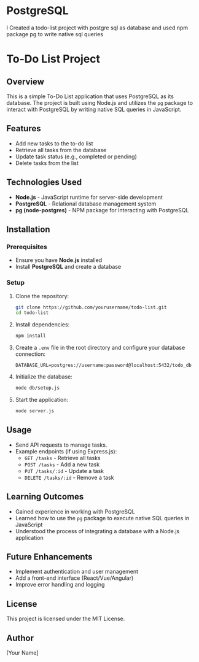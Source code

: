 # PostgreSQL
I Created a todo-list project with postgre sql as database and used npm package pg to write native sql queries 
# To-Do List Project

## Overview
This is a simple To-Do List application that uses PostgreSQL as its database. The project is built using Node.js and utilizes the `pg` package to interact with PostgreSQL by writing native SQL queries in JavaScript.

## Features
- Add new tasks to the to-do list
- Retrieve all tasks from the database
- Update task status (e.g., completed or pending)
- Delete tasks from the list

## Technologies Used
- **Node.js** - JavaScript runtime for server-side development
- **PostgreSQL** - Relational database management system
- **pg (node-postgres)** - NPM package for interacting with PostgreSQL

## Installation

### Prerequisites
- Ensure you have **Node.js** installed
- Install **PostgreSQL** and create a database

### Setup
1. Clone the repository:
   ```sh
   git clone https://github.com/yourusername/todo-list.git
   cd todo-list
   ```

2. Install dependencies:
   ```sh
   npm install
   ```

3. Create a `.env` file in the root directory and configure your database connection:
   ```env
   DATABASE_URL=postgres://username:password@localhost:5432/todo_db
   ```

4. Initialize the database:
   ```sh
   node db/setup.js
   ```

5. Start the application:
   ```sh
   node server.js
   ```

## Usage
- Send API requests to manage tasks.
- Example endpoints (if using Express.js):
  - `GET /tasks` - Retrieve all tasks
  - `POST /tasks` - Add a new task
  - `PUT /tasks/:id` - Update a task
  - `DELETE /tasks/:id` - Remove a task

## Learning Outcomes
- Gained experience in working with PostgreSQL
- Learned how to use the `pg` package to execute native SQL queries in JavaScript
- Understood the process of integrating a database with a Node.js application

## Future Enhancements
- Implement authentication and user management
- Add a front-end interface (React/Vue/Angular)
- Improve error handling and logging

## License
This project is licensed under the MIT License.

## Author
[Your Name]


